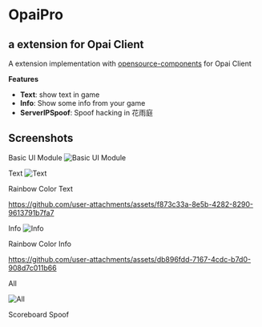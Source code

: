 #  OpaiPro
## a extension for Opai Client
A extension implementation with [opensource-components](https://github.com/opai-client/opensource-components) for Opai Client

**Features**
- **Text**: show text in game
- **Info**: Show some info from your game
- **ServerIPSpoof**: Spoof hacking in 花雨庭

## Screenshots
Basic UI Module
![Basic UI Module](https://github.com/user-attachments/assets/ec5e1e4d-bc51-4c33-94b4-d21994f80406)

Text
![Text](https://github.com/user-attachments/assets/b50a9eb3-88dd-4cdc-b1ec-bd04a93af1b1)


Rainbow Color Text

https://github.com/user-attachments/assets/f873c33a-8e5b-4282-8290-9613791b7fa7


Info
![Info](https://github.com/user-attachments/assets/43716409-a29a-4322-9f63-de99d0603b60)


Rainbow Color Info

https://github.com/user-attachments/assets/db896fdd-7167-4cdc-b7d0-908d7c011b66

All

![All](https://github.com/user-attachments/assets/e558ee81-fb8d-47bd-a1dd-7cd6edd51d74)

Scoreboard Spoof


